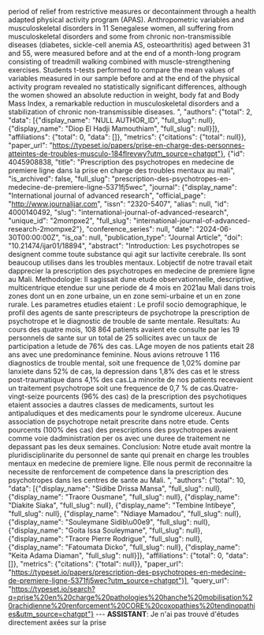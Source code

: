 period of relief from restrictive measures or decontainment through a health adapted physical activity program (APAS). Anthropometric variables and musculoskeletal disorders in 11 Senegalese women, all suffering from musculoskeletal disorders and some from chronic non-transmissible diseases (diabetes, sickle-cell anemia AS, osteoarthritis) aged between 31 and 55, were measured before and at the end of a month-long program consisting of treadmill walking combined with muscle-strengthening exercises. Students t-tests performed to compare the mean values of variables measured in our sample before and at the end of the physical activity program revealed no statistically significant differences, although the women showed an absolute reduction in weight, body fat and Body Mass Index, a remarkable reduction in musculoskeletal disorders and a stabilization of chronic non-transmissible diseases. ", "authors": {"total": 2, "data": [{"display_name": "NULL AUTHOR_ID", "full_slug": null}, {"display_name": "Diop El Hadji Mamouthiam", "full_slug": null}]}, "affiliations": {"total": 0, "data": []}, "metrics": {"citations": {"total": null}}, "paper_url": "https://typeset.io/papers/prise-en-charge-des-personnes-atteintes-de-troubles-musculo-184flrevwy?utm_source=chatgpt"}, {"id": 4045908838, "title": "Prescription des psychotropes en medecine de premiere ligne dans la prise en charge des troubles mentaux au mali", "is_archived": false, "full_slug": "prescription-des-psychotropes-en-medecine-de-premiere-ligne-5371fj5wec", "journal": {"display_name": "International journal of advanced research", "official_page": "http://www.journalijar.com", "issn": "2320-5407", "alias": null, "id": 4000140492, "slug": "international-journal-of-advanced-research", "unique_id": "2mompxe2", "full_slug": "international-journal-of-advanced-research-2mompxe2"}, "conference_series": null, "date": "2024-06-30T00:00:00Z", "is_oa": null, "publication_type": "Journal Article", "doi": "10.21474/ijar01/18894", "abstract": "Introduction: Les psychotropes se designent comme toute substance qui agit sur lactivite cerebrale. Ils sont beaucoup utilises dans les troubles mentaux. Lobjectif de notre travail etait dapprecier la prescription des psychotropes en medecine de premiere ligne au Mali. Methodologie: Il sagissait dune etude observationnelle, descriptive, multicentrique etendue sur une periode de 4 mois en 2021au Mali dans trois zones dont un en zone urbaine, un en zone semi-urbaine et un en zone rurale. Les parametres etudies etaient : Le profil socio demographique, le profil des agents de sante prescripteurs de psychotrope la prescription de psychotrope et le diagnostic de trouble de sante mentale. Resultats: Au cours des quatre mois, 108 864 patients avaient ete consulte par les 19 personnels de sante sur un total de 25 sollicites avec un taux de participation a letude de 76% des cas. LAge moyen de nos patients etait 28 ans avec une predominance feminine. Nous avions retrouve 1 116 diagnostics de trouble mental, soit une frequence de 1,02% domine par lanxiete dans 52% de cas, la depression dans 1,8% des cas et le stress post-traumatique dans 4,1% des cas.La minorite de nos patients recevaient un traitement psychotrope soit une frequence de 0,7 % de cas.Quatre-vingt-seize pourcents (96% des cas) de la prescription des psychotiques etaient associes a dautres classes de medicaments, surtout les antipaludiques et des medicaments pour le syndrome ulcereux. Aucune association de psychotrope netait prescrite dans notre etude. Cents pourcents (100% des cas) des prescriptions des psychotropes avaient comme voie dadministration per os avec une duree de traitement ne depassant pas les deux semaines. Conclusion: Notre etude avait montre la pluridisciplinarite du personnel de sante qui prenait en charge les troubles mentaux en medecine de premiere ligne. Elle nous permit de reconnaitre la necessite de renforcement de competence dans la prescription des psychotropes dans les centres de sante au Mali. ", "authors": {"total": 10, "data": [{"display_name": "Sidibe Drissa Mansa", "full_slug": null}, {"display_name": "Traore Ousmane", "full_slug": null}, {"display_name": "Diakite Siaka", "full_slug": null}, {"display_name": "Tembine Intibeye", "full_slug": null}, {"display_name": "Ndiaye Mamadou", "full_slug": null}, {"display_name": "Souleymane Sidib\u00e9", "full_slug": null}, {"display_name": "Goita Issa Souleymane", "full_slug": null}, {"display_name": "Traore Pierre Rodrigue", "full_slug": null}, {"display_name": "Fatoumata Dicko", "full_slug": null}, {"display_name": "Keita Adama Diaman", "full_slug": null}]}, "affiliations": {"total": 0, "data": []}, "metrics": {"citations": {"total": null}}, "paper_url": "https://typeset.io/papers/prescription-des-psychotropes-en-medecine-de-premiere-ligne-5371fj5wec?utm_source=chatgpt"}], "query_url": "https://typeset.io/search?q=prise%20en%20charge%20pathologies%20hanche%20mobilisation%20rachidienne%20renforcement%20CORE%20coxopathies%20tendinopathies&utm_source=chatgpt"} --- **ASSISTANT**: Je n'ai pas trouvé d'études directement axées sur la prise